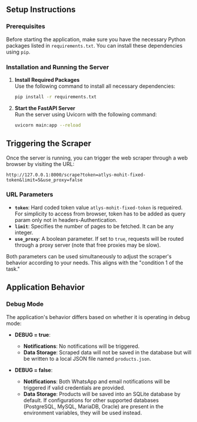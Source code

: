 ## Setup Instructions

### Prerequisites

Before starting the application, make sure you have the necessary Python packages listed in `requirements.txt`. You can install these dependencies using `pip`.

### Installation and Running the Server

1. **Install Required Packages**  
   Use the following command to install all necessary dependencies:
   ```bash
   pip install -r requirements.txt
   ```

2. **Start the FastAPI Server**  
   Run the server using Uvicorn with the following command:
   ```bash
   uvicorn main:app --reload
   ```

## Triggering the Scraper

Once the server is running, you can trigger the web scraper through a web browser by visiting the URL:

```
http://127.0.0.1:8000/scrape?token=atlys-mohit-fixed-token&limit=5&use_proxy=false
```

### URL Parameters

- **`token`**: Hard coded token value `atlys-mohit-fixed-token` is requeired. For simplicity to access from browser, token has to be added as query param only not in headers-Authentication.
- **`limit`**: Specifies the number of pages to be fetched. It can be any integer.
- **`use_proxy`**: A boolean parameter. If set to `true`, requests will be routed through a proxy server (note that free proxies may be slow).

Both parameters can be used simultaneously to adjust the scraper's behavior according to your needs. This aligns with the "condition 1 of the task."

## Application Behavior

### Debug Mode

The application's behavior differs based on whether it is operating in debug mode:

- **DEBUG = true**:
  - **Notifications**: No notifications will be triggered.
  - **Data Storage**: Scraped data will not be saved in the database but will be written to a local JSON file named `products.json`.

- **DEBUG = false**:
  - **Notifications**: Both WhatsApp and email notifications will be triggered if valid credentials are provided.
  - **Data Storage**: Products will be saved into an SQLite database by default. If configurations for other supported databases (PostgreSQL, MySQL, MariaDB, Oracle) are present in the environment variables, they will be used instead.
